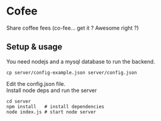 Cofee
=====

Share coffee fees (co-fee... get it ? Awesome right ?)


## Setup & usage

You need nodejs and a mysql database to run the backend.

`cp server/config-example.json server/config.json`

Edit the config.json file.  
Install node deps and run the server
```
cd server
npm install   # install dependencies
node index.js # start node server
```
